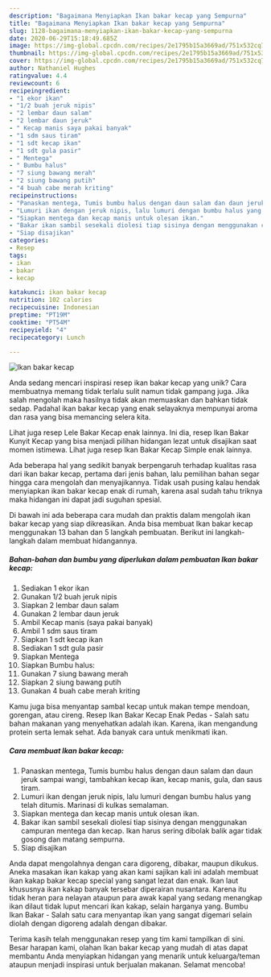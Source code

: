 ```yaml
---
description: "Bagaimana Menyiapkan Ikan bakar kecap yang Sempurna"
title: "Bagaimana Menyiapkan Ikan bakar kecap yang Sempurna"
slug: 1128-bagaimana-menyiapkan-ikan-bakar-kecap-yang-sempurna
date: 2020-06-29T15:18:49.685Z
image: https://img-global.cpcdn.com/recipes/2e1795b15a3669ad/751x532cq70/ikan-bakar-kecap-foto-resep-utama.jpg
thumbnail: https://img-global.cpcdn.com/recipes/2e1795b15a3669ad/751x532cq70/ikan-bakar-kecap-foto-resep-utama.jpg
cover: https://img-global.cpcdn.com/recipes/2e1795b15a3669ad/751x532cq70/ikan-bakar-kecap-foto-resep-utama.jpg
author: Nathaniel Hughes
ratingvalue: 4.4
reviewcount: 6
recipeingredient:
- "1 ekor ikan"
- "1/2 buah jeruk nipis"
- "2 lembar daun salam"
- "2 lembar daun jeruk"
- " Kecap manis saya pakai banyak"
- "1 sdm saus tiram"
- "1 sdt kecap ikan"
- "1 sdt gula pasir"
- " Mentega"
- " Bumbu halus"
- "7 siung bawang merah"
- "2 siung bawang putih"
- "4 buah cabe merah kriting"
recipeinstructions:
- "Panaskan mentega, Tumis bumbu halus dengan daun salam dan daun jeruk sampai wangi, tambahkan kecap ikan, kecap manis, gula, dan saus tiram."
- "Lumuri ikan dengan jeruk nipis, lalu lumuri dengan bumbu halus yang telah ditumis. Marinasi di kulkas semalaman."
- "Siapkan mentega dan kecap manis untuk olesan ikan."
- "Bakar ikan sambil sesekali diolesi tiap sisinya dengan menggunakan campuran mentega dan kecap. Ikan harus sering dibolak balik agar tidak gosong dan matang sempurna."
- "Siap disajikan"
categories:
- Resep
tags:
- ikan
- bakar
- kecap

katakunci: ikan bakar kecap 
nutrition: 102 calories
recipecuisine: Indonesian
preptime: "PT19M"
cooktime: "PT54M"
recipeyield: "4"
recipecategory: Lunch

---
```



![Ikan bakar kecap](https://img-global.cpcdn.com/recipes/2e1795b15a3669ad/751x532cq70/ikan-bakar-kecap-foto-resep-utama.jpg)

Anda sedang mencari inspirasi resep ikan bakar kecap yang unik? Cara membuatnya memang tidak terlalu sulit namun tidak gampang juga. Jika salah mengolah maka hasilnya tidak akan memuaskan dan bahkan tidak sedap. Padahal ikan bakar kecap yang enak selayaknya mempunyai aroma dan rasa yang bisa memancing selera kita.

Lihat juga resep Lele Bakar Kecap enak lainnya. Ini dia, resep Ikan Bakar Kunyit Kecap yang bisa menjadi pilihan hidangan lezat untuk disajikan saat momen istimewa. Lihat juga resep Ikan Bakar Kecap Simple enak lainnya.

Ada beberapa hal yang sedikit banyak berpengaruh terhadap kualitas rasa dari ikan bakar kecap, pertama dari jenis bahan, lalu pemilihan bahan segar hingga cara mengolah dan menyajikannya. Tidak usah pusing kalau hendak menyiapkan ikan bakar kecap enak di rumah, karena asal sudah tahu triknya maka hidangan ini dapat jadi suguhan spesial.


Di bawah ini ada beberapa cara mudah dan praktis dalam mengolah ikan bakar kecap yang siap dikreasikan. Anda bisa membuat Ikan bakar kecap menggunakan 13 bahan dan 5 langkah pembuatan. Berikut ini langkah-langkah dalam membuat hidangannya.

<!--inarticleads1-->

##### Bahan-bahan dan bumbu yang diperlukan dalam pembuatan Ikan bakar kecap:

1. Sediakan 1 ekor ikan
1. Gunakan 1/2 buah jeruk nipis
1. Siapkan 2 lembar daun salam
1. Gunakan 2 lembar daun jeruk
1. Ambil  Kecap manis (saya pakai banyak)
1. Ambil 1 sdm saus tiram
1. Siapkan 1 sdt kecap ikan
1. Sediakan 1 sdt gula pasir
1. Siapkan  Mentega
1. Siapkan  Bumbu halus:
1. Gunakan 7 siung bawang merah
1. Siapkan 2 siung bawang putih
1. Gunakan 4 buah cabe merah kriting


Kamu juga bisa menyantap sambal kecap untuk makan tempe mendoan, gorengan, atau cireng. Resep Ikan Bakar Kecap Enak Pedas - Salah satu bahan makanan yang menyehatkan adalah ikan. Karena, ikan mengandung protein serta lemak sehat. Ada banyak cara untuk menikmati ikan. 

<!--inarticleads2-->

##### Cara membuat Ikan bakar kecap:

1. Panaskan mentega, Tumis bumbu halus dengan daun salam dan daun jeruk sampai wangi, tambahkan kecap ikan, kecap manis, gula, dan saus tiram.
1. Lumuri ikan dengan jeruk nipis, lalu lumuri dengan bumbu halus yang telah ditumis. Marinasi di kulkas semalaman.
1. Siapkan mentega dan kecap manis untuk olesan ikan.
1. Bakar ikan sambil sesekali diolesi tiap sisinya dengan menggunakan campuran mentega dan kecap. Ikan harus sering dibolak balik agar tidak gosong dan matang sempurna.
1. Siap disajikan


Anda dapat mengolahnya dengan cara digoreng, dibakar, maupun dikukus. Aneka masakan ikan kakap yang akan kami sajikan kali ini adalah membuat ikan kakap bakar kecap special yang sangat lezat dan enak. Ikan laut khususnya ikan kakap banyak tersebar diperairan nusantara. Karena itu tidak heran para nelayan ataupun para awak kapal yang sedang menangkap ikan dilaut tidak luput mencari ikan kakap, selain harganya yang. Bumbu Ikan Bakar - Salah satu cara menyantap ikan yang sangat digemari selain diolah dengan digoreng adalah dengan dibakar. 

Terima kasih telah menggunakan resep yang tim kami tampilkan di sini. Besar harapan kami, olahan Ikan bakar kecap yang mudah di atas dapat membantu Anda menyiapkan hidangan yang menarik untuk keluarga/teman ataupun menjadi inspirasi untuk berjualan makanan. Selamat mencoba!
